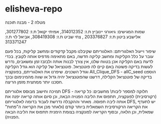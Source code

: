 # elisheva-repo

מטלה 2 - מבנה תוכנה

שמות המגישים: גיאורגי יינוביץ ת.ז: 314012352, אמיתי יקואל ת.ז: 301277802, אלישבע ביטון ת.ז: 203376827 , צחי שביט ת.ז: 308419308, אביאל לוי ת.ז: 313371247
 
שיפור וייעול האלגוריתם:
האלגוריתם שקיבלנו מקבל קדקודים ומחשב קליקות, בכל פעם עובר על כלל הקליקות ומחשב קליקה חדשה, באם מתאימה מדפיס אותה לקובץ.
בכדי לדעת באם הקליקה אכן בטווח שלנו, אין צורך לבנות אותה ולבזבז זמן ומשאבים, נדרש לעשות בדיקה פשוטה באם קיים לה פוטנציאל.
פוטנציאל של קליקה הוא גודל הקליקה וגודל השכנים.
שיפרנו את האלגוריתם, בפונקציה All_Clique_DFS - allC_seed הוספנו בדיקה של פוטנציאל הקלילה, דרשנו שהפוטנציאל יהיה גדול או שווה מהמינימום ובכך חסכנו יותר ממחצית מזמן הריצה.


תמיכה וחישוב מבוסס אלגוריתם DFS - חלוקה למספר ליבות\ מחשבים:
כל קריאה (רקורסיבית) לפונקציה, תתפוס את הליבה הפנויה הבאה, וכן סיום אותה קריאה יפנה את אותה ליבה תפוסה. מאחר וההקבלה נדרשת לעבוד בדומה לאלגוריתם DFS, יש לתעדף את הקריאה הרקורסיבית השמאלית ביותר קודם (ולאחר מכן את הקריאה ה"פחות" שמאלית, וכן הלאה, ובסוף הקריאה לפונקציה בצומת הימנית תתפוס את הליבה הבאה הפנויה).












